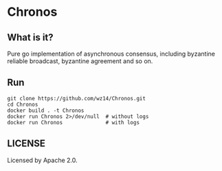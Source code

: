 # Chronos

## What is it?

Pure go implementation of asynchronous consensus, including byzantine reliable broadcast,
byzantine agreement and so on.

## Run

```
git clone https://github.com/wz14/Chronos.git
cd Chronos
docker build . -t Chronos
docker run Chronos 2>/dev/null  # without logs
docker run Chronos              # with logs
```

## LICENSE

Licensed by Apache 2.0.



